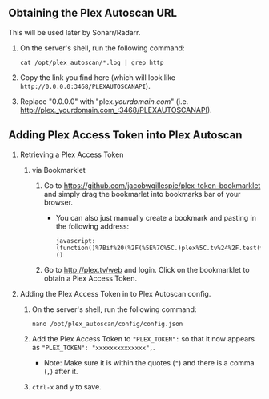 ## Obtaining the Plex Autoscan URL

This will be used later by Sonarr/Radarr.

1. On the server's shell, run the following command:

    ```
    cat /opt/plex_autoscan/*.log | grep http
    ```
1. Copy the link you find here (which will look like `http://0.0.0.0:3468/PLEXAUTOSCANAPI`).

1. Replace "0.0.0.0" with "plex._yourdomain.com_" (i.e. http://plex._yourdomain.com_:3468/PLEXAUTOSCANAPI).


## Adding Plex Access Token into Plex Autoscan

1. Retrieving a Plex Access Token

    1. via Bookmarklet
        1. Go to https://github.com/jacobwgillespie/plex-token-bookmarklet and simply drag the bookmarlet into bookmarks bar of your browser. 

            -  You can also just manually create a bookmark and pasting in the following address:

                 ```
                 javascript:(function()%7Bif%20(%2F(%5E%7C%5C.)plex%5C.tv%24%2F.test(window.location.hostname))%20%7Bprompt('Your%20Plex%20token'%2C%20window.PLEXWEB.myPlexAccessToken%7C%7Cwindow.localStorage.myPlexAccessToken)%7D%20else%20%7Balert('Please%20drag%20this%20link%20to%20your%20bookmark%20bar%20and%20click%20it%20when%20using%20the%20Plex%20Web%20App')%3B%7D%7D)()
                 ```

         1.  Go to http://plex.tv/web and login. Click on the bookmarklet to obtain a Plex Access Token.

1. Adding the Plex Access Token in to Plex Autoscan config.

   1. On the server's shell, run the following command:

      ```
      nano /opt/plex_autoscan/config/config.json
      ```
   1. Add the Plex Access Token to `"PLEX_TOKEN":` so that it now appears as `"PLEX_TOKEN": "xxxxxxxxxxxxxx",`.

      - Note: Make sure it is within the quotes (`"`) and there is a comma (`,`) after it.

   1. `ctrl-x` and `y` to save.
